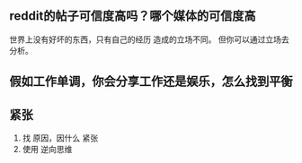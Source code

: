 
## reddit的帖子可信度高吗？哪个媒体的可信度高

世界上没有好坏的东西，只有自己的经历 造成的立场不同。
但你可以通过立场去分析。

## 假如工作单调，你会分享工作还是娱乐，怎么找到平衡

## 紧张

1. 找 原因，因什么 紧张
2. 使用 逆向思维
